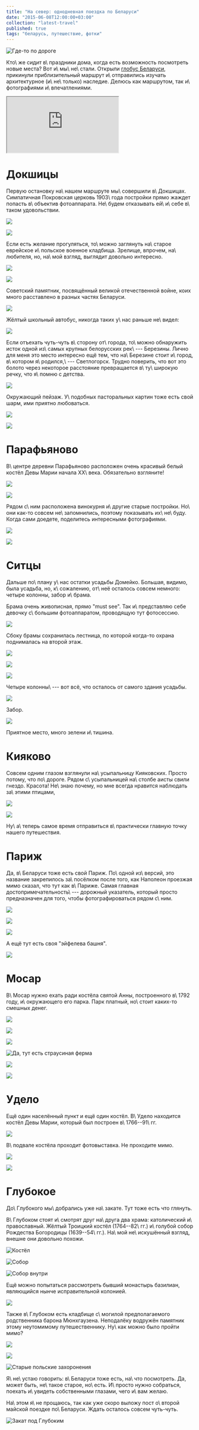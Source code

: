 ```yaml
---
title: "На север: однодневная поездка по Беларуси"
date: "2015-06-08T12:00:00+03:00"
collection: "latest-travel"
published: true
tags: "беларусь, путешествие, фотки"
---
```


![Где-то по дороге](/images/travel/2015-05-belarus/belarus-1-cover.jpg)

Кто\ же сидит в\ праздники дома, когда есть возможность посмотреть новые места? Вот и\ мы\ не\ стали. Открыли [глобус 
Беларуси][globus], прикинули приблизительный маршрут и\ отправились изучать архитектурное (и\ не\ только) наследие. 
Делюсь как маршрутом, так и\ фотографиями и\ впечатлениями.

<!--more-->

<div class="figure"><div class="embed-responsive embed-responsive-16by9">
<iframe src="https://www.google.com/maps/d/embed?mid=zTQrk0UsHD-w.kJ7CB88-uCNg" allowfullscreen="allowfullscreen" class="img-polaroid embed-responsive-item"></iframe>
</div></div>

# Докшицы

Первую остановку на\ нашем маршруте мы\ совершили в\ Докшицах. Симпатичная Покровская церковь 1903\ года постройки прямо 
жаждет попасть в\ объектив фотоаппарата. Не\ будем отказывать ей\ и\ себе в\ таком удовольствии.

![](/images/travel/2015-05-belarus/dokshicy-church-1.jpg)

![](/images/travel/2015-05-belarus/dokshicy-church-2.jpg)

Если есть желание прогуляться, то\ можно заглянуть на\ старое еврейское и\ польское военное кладбища. Зрелище, впрочем, 
на\ любителя, но, на\ мой взгляд, выглядит довольно интересно.

![](/images/travel/2015-05-belarus/dokshicy-graveyard-1.jpg)

![](/images/travel/2015-05-belarus/dokshicy-graveyard-2.jpg)

Советский памятник, посвящённый великой отечественной войне, коих много расставлено в разных частях Беларуси.

![](/images/travel/2015-05-belarus/dokshicy-soviet-memorial.jpg)

Жёлтый школьный автобус, никогда таких у\ нас раньше не\ видел:

![](/images/travel/2015-05-belarus/dokshicy-yellow-school-bus.jpg)

Если отъехать чуть-чуть в\ сторону от\ города, то\ можно обнаружить исток одной из\ самых крупных белорусских рек\ --- 
Березины. Лично для меня это место интересно ещё тем, что на\ Березине стоит и\ город, в\ котором я\ родился,\ --- 
Светлогорск. Трудно поверить, что вот это болото через некоторое расстояние превращается в\ ту\ широкую речку, что 
я\ помню с детства.

![](/images/travel/2015-05-belarus/dokshicy-berezina-source-1.jpg)

Окружающий пейзаж. У\ подобных пасторальных картин тоже есть свой шарм, ими приятно любоваться.

![](/images/travel/2015-05-belarus/dokshicy-berezina-source-2.jpg)

![](/images/travel/2015-05-belarus/dokshicy-berezina-source-3.jpg)

# Парафьяново

В\ центре деревни Парафьяново расположен очень красивый белый костёл Девы Марии начала XX\ века. Обязательно взгляните!

![](/images/travel/2015-05-belarus/parafianovo-church-1.jpg)

![](/images/travel/2015-05-belarus/parafianovo-church-2.jpg)

Рядом с\ ним расположена винокурня и\ другие старые постройки. Но\ они как-то совсем не\ запомнились, поэтому показывать 
их\ не\ буду. Когда сами доедете, поделитесь интересными фотографиями.

![](/images/travel/2015-05-belarus/parafianovo-1.jpg)

![](/images/travel/2015-05-belarus/parafianovo-2.jpg)

# Ситцы

Дальше по\ плану у\ нас остатки усадьбы Домейко. Большая, видимо, была усадьба, но, к\ сожалению, от\ неё осталось 
совсем немного: четыре колонны, забор и\ брама.

Брама очень живописная, прямо "must see". Так и\ представляю себе девочку с\ большим фотоаппаратом, проводящую тут 
фотосессию.

![](/images/travel/2015-05-belarus/sitcy-brama-1.jpg)

Сбоку брамы сохранилась лестница, по которой когда-то охрана поднималась на второй этаж.

![](/images/travel/2015-05-belarus/sitcy-brama-2.jpg)

![](/images/travel/2015-05-belarus/sitcy-brama-3.jpg)

![](/images/travel/2015-05-belarus/sitcy-brama-4.jpg)

Четыре колонны\ --- вот всё, что осталось от самого здания усадьбы.

![](/images/travel/2015-05-belarus/sitcy-columns.jpg)

Забор.

![](/images/travel/2015-05-belarus/sitcy-fence.jpg)

Приятное место, много зелени и\ тишина. 

# Кияково

Совсем одним глазом взглянули на\ усыпальницу Кияковских. Просто потому, что по\ дороге. Рядом с\ усыпальницей 
на\ столбе  аисты свили гнездо. Красота! Не\ знаю почему, но мне всегда нравится наблюдать за\ этими птицами, 

![](/images/travel/2015-05-belarus/kiakovo-grave.jpg)

![](/images/travel/2015-05-belarus/kiakovo-stork.jpg)

Ну\ а\ теперь самое время отправиться в\ практически главную точку нашего путешествия.

# Париж

Да, в\ Беларуси тоже есть свой Париж. По\ одной из\ версий, это название закрепилось за\ посёлком после того, как 
Наполеон проезжая мимо сказал, что тут как в\ Париже. Самая главная достопримечательность\ --- дорожный указатель, 
который просто предназначен для того, чтобы фотографироваться рядом с\ ним.

![](/images/travel/2015-05-belarus/paris-sign-1.jpg)

![](/images/travel/2015-05-belarus/paris-sign-2.jpg)

![](/images/travel/2015-05-belarus/paris-sign-3.jpg)

А ещё тут есть своя "эйфелева башня".

![](/images/travel/2015-05-belarus/paris-eiffel-tower.jpg)

# Мосар

В\ Мосар нужно ехать ради костёла святой Анны, построенного в\ 1792 году, и\ окружающего его парка. Парк платный, 
но\ стоит каких-то смешных денег.

![](/images/travel/2015-05-belarus/mosar-church.jpg)

![](/images/travel/2015-05-belarus/mosar-park-1.jpg)

![](/images/travel/2015-05-belarus/mosar-park-2.jpg)

![Да, тут есть страусиная ферма](/images/travel/2015-05-belarus/mosar-park-3.jpg)

![](/images/travel/2015-05-belarus/mosar-park-4.jpg)

![](/images/travel/2015-05-belarus/mosar-park-5.jpg)

# Удело

Ещё один населённый пункт и ещё один костёл. В\ Удело находится костёл Девы Марии, который был построен в\ 1766--91\ гг.
 
![](/images/travel/2015-05-belarus/udelo-1.jpg)

В\ подвале костёла проходит фотовыставка. Не проходите мимо.

![](/images/travel/2015-05-belarus/udelo-2.jpg)

![](/images/travel/2015-05-belarus/udelo-3.jpg)

# Глубокое

До\ Глубокого мы\ добрались уже на\ закате. Тут тоже есть что глянуть.

В\ Глубоком стоят и\ смотрят друг на\ друга два храма: католический и\ православный. Жёлтый Троицкий костёл 
(1764--82\ гг.) и\ голубой собор Рождества Богородицы (1639--54\ гг.). На\ мой не\ искушённый взгляд, внешне они довольно 
похожи.

![Костёл](/images/travel/2015-05-belarus/glubokoe-church-1.jpg)

![Собор](/images/travel/2015-05-belarus/glubokoe-church-2.jpg)

![Собор внутри](/images/travel/2015-05-belarus/glubokoe-church-3.jpg)

Ещё можно попытаться рассмотреть бывший монастырь базилиан, являющийся нынче исправительной колонией.

![](/images/travel/2015-05-belarus/glubokoe-monastery.jpg)

Также в\ Глубоком есть кладбище с\ могилой предполагаемого родственника барона Мюнхгаузена. Неподалёку водружён 
памятник этому неутомимому путешественнику. Ну\ как можно было пройти мимо?

![](/images/travel/2015-05-belarus/glubokoe-statue.jpg)

![](/images/travel/2015-05-belarus/glubokoe-graveyard-1.jpg)

![Старые польские захоронения](/images/travel/2015-05-belarus/glubokoe-graveyard-2.jpg)

Я\ не\ устаю говорить: в\ Беларуси тоже есть, на\ что посмотреть. Да, может быть, не\ такое старое, но\ есть. И\ просто 
нужно собраться, поехать и\ увидеть собственными глазами, чего и\ вам желаю.

На\ этом я\ не прощаюсь, так как уже скоро выложу пост о\ второй майской поездке по\ Беларуси. Ждать осталось совсем 
чуть-чуть.

![Закат под Глубоким](/images/travel/2015-05-belarus/glubokoe-sunset.jpg)

[globus]: http://globus.tut.by
